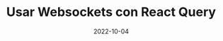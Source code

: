 ---
title: Usar Websockets con React Query
date: 2022-10-04
status: draft
original:
  title: Using WebSockets with React Query
  url: https://tkdodo.eu/blog/using-web-sockets-with-react-query
series:
  name: react-query-tkdodo
  index: 7
---